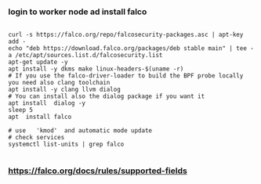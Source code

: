 ### login to worker node ad install falco 
```` 

curl -s https://falco.org/repo/falcosecurity-packages.asc | apt-key add -
echo "deb https://download.falco.org/packages/deb stable main" | tee -a /etc/apt/sources.list.d/falcosecurity.list
apt-get update -y
apt install -y dkms make linux-headers-$(uname -r)
# If you use the falco-driver-loader to build the BPF probe locally you need also clang toolchain
apt install -y clang llvm dialog
# You can install also the dialog package if you want it
apt install  dialog -y 
sleep 5 
apt  install falco

```` 

````
# use   'kmod'  and automatic mode update 
# check services
systemctl list-units | grep falco


````
###  https://falco.org/docs/rules/supported-fields
